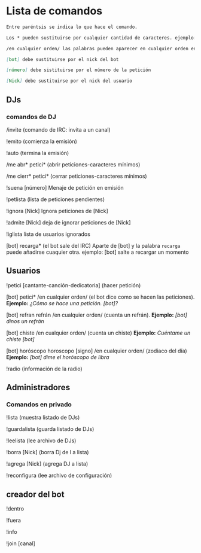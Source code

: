 # Lista de comandos

``` markdown
Entre paréntsis se indica lo que hace el comando.

Los * pueden sustituirse por cualquier cantidad de caracteres. ejemplo: petici* -> petición, peticion, peticiones, etc. y se pueden añadir palabras extra.

/en cualquier orden/ las palabras pueden aparecer en cualquier orden en la frase y se pueden añadir palabra extra.

[bot] debe sustituirse por el nick del bot

[número] debe sistituirse por el número de la petición

[Nick] debe sustituirse por el nick del usuario
```

## DJs

### comandos de DJ

/invite (comando de IRC: invita a un canal)

!emito (comienza la emisión)

!auto (termina la emisión)

/me abr\* petici\* (abrir peticiones-caracteres mínimos)

/me cierr\* petici\* (cerrar peticiones-caracteres mínimos)

!suena [número] Menaje de petición en emisión

!petlista (lista de peticiones pendientes)

!ignora [Nick] Ignora peticiones de [Nick]

!admite [Nick] deja de ignorar peticiones de [Nick]

!iglista lista de usuarios ignorados

[bot] recarga* (el bot sale del IRC) Aparte de [bot] y la palabra `recarga` puede añadirse cuaquier otra. ejemplo: [bot] salte a recargar un momento

## Usuarios

!petici [cantante-canción-dedicatoria] (hacer petición)

[bot] petici* /en cualquier orden/ (el bot dice como se hacen las peticiones). **Ejemplo:** *¿Cómo se hace una petición. [bot]?*

[bot] refran refrán /en cualquier orden/ (cuenta un refrán). **Ejemplo:** *[bot] dinos un refrán*

[bot] chiste /en cualquier orden/ (cuenta un chiste) **Ejemplo:** *Cuéntame un chiste [bot]*

[bot] horóscopo horoscopo [signo] /en cualquier orden/ (zodiaco del día) **Ejemplo:** *[bot] dime el horóscopo de libra*

!radio (información de la radio)

## Administradores

### Comandos en privado

!lista (muestra listado de DJs)

!guardalista (guarda listado de DJs)

!leelista (lee archivo de DJs)

!borra [Nick] (borra Dj de l a lista)

!agrega [Nick] (agrega DJ a lista)

!reconfigura (lee archivo de configuración)

## creador del bot

!dentro

!fuera

!info

!join [canal]
